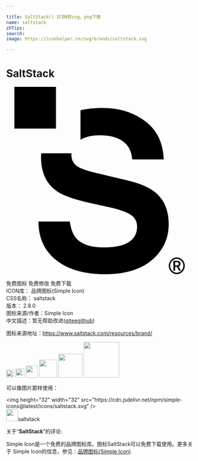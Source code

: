 ```yaml
---

title: SaltStack() ICON转svg、png下载
name: saltstack
zhTips: 
search: 
image: https://iconhelper.cn/svg/brands/saltstack.svg

---
```


# SaltStack  <small style="font-size: 60%;font-weight: 100"></small>

<div id="svg" class="svg-wrap">
<svg role="img" xmlns="http://www.w3.org/2000/svg" viewBox="0 0 24 24"><title>SaltStack icon</title><path d="M6.396 0L1.05.002v5.346h5.347V0zm5.94 2.697c-1.033 0-1.959.1-2.791.291v3.783c.645-.374 1.471-.568 2.5-.568 1.001 0 1.838.17 2.514.508 1.01.512 1.555 1.375 1.629 2.59h4.056c-.073-2.147-.874-3.783-2.394-4.912-1.522-1.127-3.36-1.692-5.514-1.692zM4.496 8.51c-.01.16-.023.322-.023.488 0 1.982.679 3.438 2.04 4.371.806.558 2.281 1.072 4.43 1.547l2.186.482c1.28.274 2.215.589 2.805.946.59.365.884.882.884 1.549 0 1.142-.603 1.922-1.806 2.341-.635.22-1.458.33-2.475.33-1.697 0-2.896-.417-3.596-1.248-.382-.457-.638-1.147-.767-2.07h-4.03c0 2.102.762 3.754 2.286 4.955C7.953 23.402 10.042 24 12.7 24c2.603 0 4.619-.609 6.045-1.828 1.427-1.22 2.14-2.751 2.14-4.596 0-1.8-.601-3.173-1.804-4.125-.776-.611-1.94-1.102-3.494-1.467l-3.543-.836c-1.367-.319-2.264-.596-2.686-.835-.655-.356-.982-.894-.982-1.616 0-.065.017-.124.021-.187H4.496zM21.92 21.844a1.077 1.077 0 000 2.152 1.077 1.077 0 000-2.152zm-.014.177a.898.898 0 01.014 0 .898.898 0 010 1.793.898.898 0 01-.014-1.793zm-.42.258v1.272h.221v-.49h.248l.256.49h.234v-.01l-.285-.531a.392.392 0 00.174-.133.356.356 0 00.06-.213.42.42 0 00-.033-.166.31.31 0 00-.088-.121.4.4 0 00-.144-.074.695.695 0 00-.195-.024h-.448zm.221.178h.227a.338.338 0 01.107.016.174.174 0 01.117.109.266.266 0 010 .176.175.175 0 01-.047.066.21.21 0 01-.072.045.314.314 0 01-.105.016h-.227v-.428z"/></svg>
</div>
<detail full-name='saltstack'></detail>

<div class="detail-page">
<p>
<span><span class="badge-success badge">免费图标</span> <span class="badge-success badge">免费修改</span>  <span class="badge-success badge">免费下载</span> </span>
<br/>
<span>
ICON库：
<span class="badge-secondary badge">品牌图标(Simple Icon)</span> 
</span>
<br/>
<span>
CSS名称：
<span class="badge-secondary badge">saltstack</span> 
</span>

<br/>
<span>
版本：
<span class="badge-secondary badge">2.8.0</span> 
</span>
<br/>
<span>图标来源/作者：<span class="badge-light badge">Simple Icon</span></span> 
<br/>
<span class="zh-detail">中文描述：暂无<span class="help-link"><span>帮助改进</span>(<a href="https://gitee.com/liuwave/icon-helper/edit/master/json/brands/saltstack.json" target="_blank" rel="noopener noreferrer">gitee</a><a href="https://github.com/liuwave/icon-helper/edit/master/json/brands/saltstack.json" target="_blank" rel="noopener noreferrer">github</a></span>)</span><br/>
</p>
</div><div class="description description alert alert-light"><p>图标来源地址：<a href="https://www.saltstack.com/resources/brand/" target="_blank" rel="noopener noreferrer">https://www.saltstack.com/resources/brand/</a></p></div>
<div class="alert alert-dark">
<img height="21" width="21" src="https://cdn.jsdelivr.net/npm/simple-icons@latest/icons/saltstack.svg" />
<img height="24" width="24" src="https://cdn.jsdelivr.net/npm/simple-icons@latest/icons/saltstack.svg" />
<img height="32" width="32" src="https://cdn.jsdelivr.net/npm/simple-icons@latest/icons/saltstack.svg" />
<img height="48" width="48" src="https://cdn.jsdelivr.net/npm/simple-icons@latest/icons/saltstack.svg" />
<img height="64" width="64" src="https://cdn.jsdelivr.net/npm/simple-icons@latest/icons/saltstack.svg" />
<img height="96" width="96" src="https://cdn.jsdelivr.net/npm/simple-icons@latest/icons/saltstack.svg" />

</div>
<div>
  <p>可以像图片那样使用：    
  </p>
  <div class="alert alert-primary" style="font-size: 14px">
    &lt;img height="32" width="32" src="https://cdn.jsdelivr.net/npm/simple-icons@latest/icons/saltstack.svg" /&gt;
    <copy-btn content='<img height="32" width="32" src="https://cdn.jsdelivr.net/npm/simple-icons@latest/icons/saltstack.svg" />'></copy-btn>
  </div>
  <div class="alert alert-secondary">
    <img height="32" width="32" src="https://cdn.jsdelivr.net/npm/simple-icons@latest/icons/saltstack.svg" />saltstack
    <copy-btn content="saltstack" btn-title="复制图标名称"></copy-btn>
  </div>
</div>
<div class="icon-detail__container">
<p>关于“<b>SaltStack</b>”的评论:</p>
</div>
<Vssue title="关于“SaltStack”的评论" />
<div><p>Simple Icon是一个免费的品牌图标库。图标SaltStack可以免费下载使用。更多关于  Simple Icon的信息，参见：<a target="_blank" href="https://iconhelper.cn/brands.html">品牌图标(Simple Icon)</a>
</p></div>

